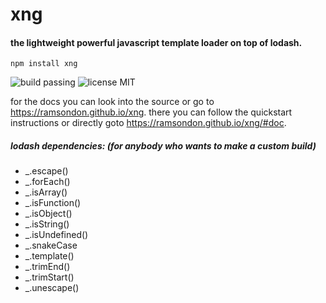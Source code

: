 # xng
#### the lightweight powerful javascript template loader on top of lodash.

```
npm install xng
```

![build passing](https://img.shields.io/badge/build-passing-green.svg?style=flat)
![license MIT](https://img.shields.io/badge/license-MIT-blue.svg?style=flat)



for the docs you can look into the source or go to https://ramsondon.github.io/xng.
there you can follow the quickstart instructions or directly goto https://ramsondon.github.io/xng/#doc.


##### lodash dependencies: (for anybody who wants to make a custom build)

* _.escape()
* _.forEach()
* _.isArray()
* _.isFunction()
* _.isObject()
* _.isString()
* _.isUndefined()
* _.snakeCase
* _.template()
* _.trimEnd()
* _.trimStart()
* _.unescape()

